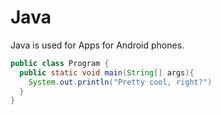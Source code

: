# Java
Java is used for Apps for Android phones.

```java
public class Program {
  public static void main(String[] args){
    System.out.println("Pretty cool, right?")
  }
}
```

